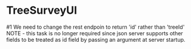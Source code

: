 # TreeSurveyUI

#1 
We need to change the rest endpoin to return 'id' rather than 'treeId'
NOTE - this task is no longer required since json server supports other fields to be treated as id field by passing an argument at server startup.